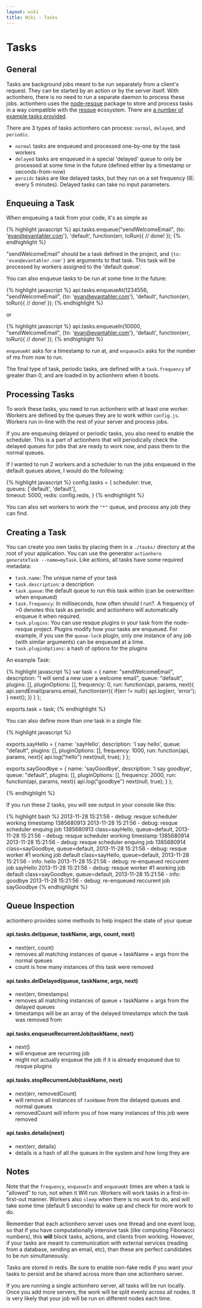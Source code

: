 ```yaml
---
layout: wiki
title: Wiki - Tasks
---
```


# Tasks

## General

Tasks are background jobs meant to be run separately from a client's request.  They can be started by an action or by the server itself.  With actionhero, there is no need to run a separate daemon to process these jobs.  actionhero uses the [node-resque](https://github.com/taskrabbit/node-resque) package to store and process tasks in a way compatible with the [resque](https://github.com/resque/resque) ecosystem. There are [a number of example tasks provided](Example-tasks).

There are 3 types of tasks actionhero can process: `normal`, `delayed`, and `periodic`.
- `normal` tasks are enqueued and processed one-by-one by the task workers
- `delayed` tasks are enqueued in a special 'delayed' queue to only be processed at some time in the future (defined either by a timestamp or seconds-from-now)
- `peroidc` tasks are like delayed tasks, but they run on a set frequency (IE: every 5 minutes).  Delayed tasks can take no input parameters.   

## Enqueuing a Task

When enqueuing a task from your code, it's as simple as

{% highlight javascript %}
api.tasks.enqueue("sendWelcomeEmail", {to: 'evan@evantahler.com'}, 'default', function(err, toRun){
  // done!
});
{% endhighlight %}

"sendWelcomeEmail" should be a task defined in the project, and `{to: 'evan@evantahler.com'}` are arguments to that task.  This task will be processed by workers assigned to the 'default queue'.

You can also enqueue tasks to be run at some time in the future:

{% highlight javascript %}
api.tasks.enqueueAt(1234556, "sendWelcomeEmail", {to: 'evan@evantahler.com'}, 'default', function(err, toRun){
  // done!
});
{% endhighlight %}

or

{% highlight javascript %}
api.tasks.enqueueIn(10000, "sendWelcomeEmail", {to: 'evan@evantahler.com'}, 'default', function(err, toRun){
  // done!
});
{% endhighlight %}

`enqueueAt` asks for a timestamp to run at, and `enqueueIn` asks for the number of ms from now to run.

The final type of task, periodic tasks, are defined with a `task.frequency` of greater than 0, and are loaded in by actionhero when it boots.

## Processing Tasks

To work these tasks, you need to run actionhero with at least one worker.  Workers are defined by the queues they are to work within `config.js`.  Workers run in-line with the rest of your server and process jobs.  

If you are enqueuing delayed or periodic tasks, you also need to enable the scheduler.  This is a part of actionhero that will periodically check the delayed queues for jobs that are ready to work now, and pass them to the normal queues.

If I wanted to run 2 workers and a scheduler to run the jobs enqueued in the default queues above, I would do the following:

{% highlight javascript %}
config.tasks = {
  scheduler: true,    
  queues: ['default', 'default'],   
  timeout: 5000,
  redis: config.redis,
}
{% endhighlight %}

You can also set workers to work the `"*"` queue, and process any job they can find.

## Creating a Task

You can create you own tasks by placing them in a `./tasks/` directory at the root of your application.  You can use the generator `actionhero generateTask --name=myTask`. Like actions, all tasks have some required metadata:

* `task.name`: The unique name of your task
* `task.description`: a description
* `task.queue`: the default queue to run this task within (can be overwritten when enqueued)
* `task.frequency`: In milliseconds, how often should I run?.  A frequency of >0 denotes this task as periodic and actionhero will automatically enqueue it when required.
* `task.plugins`: You can use resque plugins in your task from the node-resque project.  Plugins modify how your tasks are enqueued.  For example, if you use the `queue-lock` plugin, only one instance of any job (with similar arguments) can be enqueued at a time.
* `task.pluginOptions`: a hash of options for the plugins
    

An example Task:

{% highlight javascript %}
var task = {
  name:          "sendWelcomeEmail",
  description:   "I will send a new user a welcome email",
  queue:         "default",
  plugins:       [], 
  pluginOptions: [], 
  frequency:     0,
  run: function(api, params, next){
    api.sendEmail(params.email, function(err){
      if(err != null){ api.log(err, 'error'); }
      next();
    })
  }
};

exports.task = task;
{% endhighlight %}

You can also define more than one task in a single file:

{% highlight javascript %}

exports.sayHello = {
  name:          'sayHello',
  description:   'I say hello',
  queue:         "default",
  plugins:       [], 
  pluginOptions: [],
  frequency:     1000,
  run: function(api, params, next){
    api.log("hello")
    next(null, true);
  }
};

exports.sayGoodbye = {
  name:          'sayGoodbye',
  description:   'I say goodbye',
  queue:         "default",
  plugins:       [], 
  pluginOptions: [],
  frequency:     2000,
  run: function(api, params, next){
    api.log("goodbye")
    next(null, true);
  }
};

{% endhighlight %}

If you run these 2 tasks, you will see output in your console like this:

{% highlight bash %}
2013-11-28 15:21:56 - debug: resque scheduler working timestamp 1385680913
2013-11-28 15:21:56 - debug: resque scheduler enquing job 1385680913 class=sayHello, queue=default,
2013-11-28 15:21:56 - debug: resque scheduler working timestamp 1385680914
2013-11-28 15:21:56 - debug: resque scheduler enquing job 1385680914 class=sayGoodbye, queue=default,
2013-11-28 15:21:56 - debug: resque worker #1 working job default class=sayHello, queue=default,
2013-11-28 15:21:56 - info: hello
2013-11-28 15:21:56 - debug: re-enqueued reccurent job sayHello
2013-11-28 15:21:56 - debug: resque worker #1 working job default class=sayGoodbye, queue=default,
2013-11-28 15:21:56 - info: goodbye
2013-11-28 15:21:56 - debug: re-enqueued reccurent job sayGoodbye
{% endhighlight %}

## Queue Inspection
actionhero provides some methods to help inspect the state of your queue

#### api.tasks.del(queue, taskName, args, count, next)
- next(err, count)
- removes all matching instances of queue + taskName + args from the normal queues
- count is how many instances of this task were removed

#### api.tasks.delDelayed(queue, taskName, args, next)
- next(err, timestamps)
- removes all matching instances of queue + taskName + args from the delayed queues
- timestamps will be an array of the delayed timestamps which the task was removed from

#### api.tasks.enqueueRecurrentJob(taskName, next)
- next()
- will enqueue are recurring job
- might not actually enqueue the job if it is already enqueued due to resque plugins

#### api.tasks.stopRecurrentJob(taskName, next)
- next(err, removedCount)
- will remove all instances of `taskName` from the delayed queues and normal queues
- removedCount will inform you of how many instances of this job were removed

#### api.tasks.details(next)
- next(err, details)
- details is a hash of all the queues in the system and how long they are

## Notes

Note that the `frequency`, `enqueueIn` and `enqueueAt` times are when a task is "allowed" to run, not when it Will run.  Workers will work tasks in a first-in-first-out manner.  Workers also `sleep` when there is no work to do, and will take some time (default 5 seconds) to wake up and check for more work to do.

Remember that each actionhero server uses one thread and one event loop, so that if you have computationally intensive task (like computing Fibonacci numbers), this **will** block tasks, actions, and clients from working.  However, if your tasks are meant to communication with external services (reading from a database, sending an email, etc), than these are perfect candidates to be run simultaneously.  

Tasks are stored in redis.  Be sure to enable non-fake redis if you want your tasks to persist and be shared across more than one actionhero server.

If you are running a single actionhero server, all tasks will be run locally.  Once you add more servers, the work will be split evenly across all nodes.  It is very likely that your job will be run on different nodes each time.